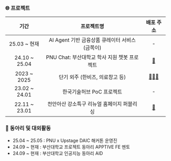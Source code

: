 

### 🌐 프로젝트

|기간|프로젝트명|배포 주소|
|:-:|:-:|:-:|
|25.03 ~ 현재|AI Agent 기반 금융상품 큐레이터 서비스 (금쪽이)| - |
|24.10 ~ 25.04| PNU Chat: 부산대학교 학사 지원 챗봇 프로젝트 | [🔗](https://pnu.chat) |
| 2023 ~ 2025  | 단기 외주 (한비즈, 의료창고 등) | [🔗](https://medistorage.kr/landing/index.html)[🔗](https://www.krbizcc.co.kr/)[🔗](https://maryruthkorea.co.kr/) |
| 23.02 ~ 24.01 | 한국기술허브 PoC 프로젝트 | - |
| 22.11 ~ 23.01 |천안아산 강소특구 리뉴얼 홈페이지 퍼블리싱 | [🔗](https://innopolis-katech.re.kr/) |

### 👥 동아리 및 대외활동
- 25.04 ~ 25.05 : PNU x Upstage DAIC 해커톤 운영진
- 24.09 ~ 현재 : 부산대학교 프로젝트 동아리 APPTIVE FE 멘토
- 24.09 ~ 현재 : 부산대학교 인공지능 동아리 AID
